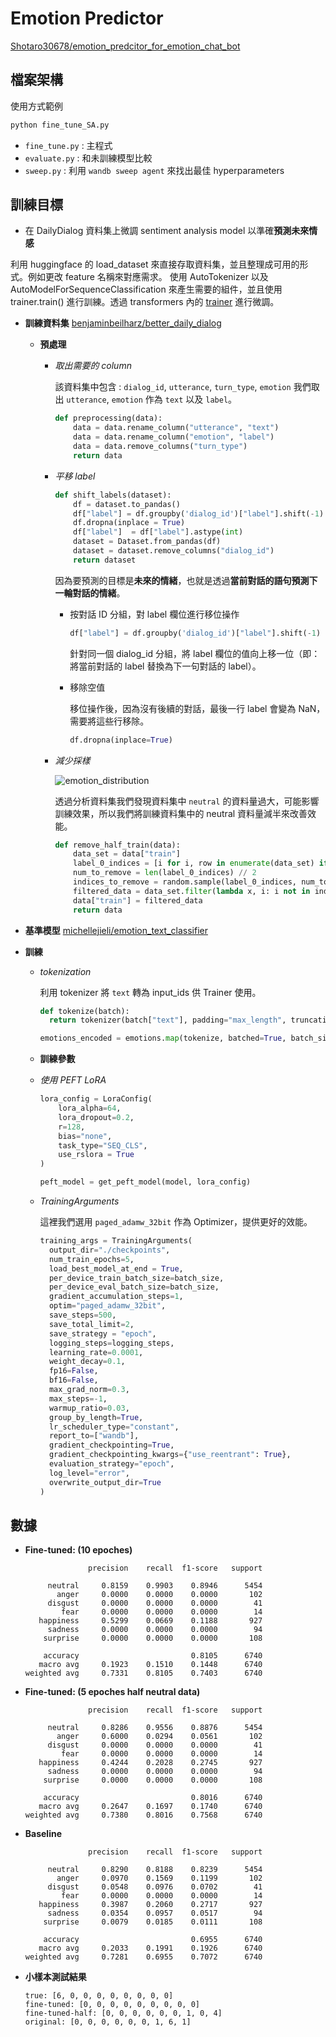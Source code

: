 # Emotion Predictor

[Shotaro30678/emotion_predcitor_for_emotion_chat_bot](https://huggingface.co/Shotaro30678/emotion_predcitor_for_emotion_chat_bot)

## 檔案架構

使用方式範例

```bash
python fine_tune_SA.py
```
- `fine_tune.py` : 主程式 
- `evaluate.py` : 和未訓練模型比較
- `sweep.py` : 利用 `wandb sweep agent` 來找出最佳 hyperparameters

## 訓練目標

- 在 DailyDialog 資料集上微調 sentiment analysis model 以準確**預測未來情感**

利用 huggingface 的 load_dataset 來直接存取資料集，並且整理成可用的形式。例如更改 feature 名稱來對應需求。
使用 AutoTokenizer 以及 AutoModelForSequenceClassification 來產生需要的組件，並且使用 trainer.train() 進行訓練。透過 transformers 內的 [trainer](https://huggingface.co/docs/transformers/main/en/main_classes/trainer) 進行微調。

  - **訓練資料集** [benjaminbeilharz/better_daily_dialog](https://huggingface.co/datasets/benjaminbeilharz/better_daily_dialog)

    - **預處理**

      - *取出需要的 column*

        該資料集中包含 : `dialog_id`, `utterance`, `turn_type`, `emotion`
        我們取出 `utterance`, `emotion` 作為 `text` 以及 `label`。

        ```python
        def preprocessing(data):
            data = data.rename_column("utterance", "text")
            data = data.rename_column("emotion", "label")
            data = data.remove_columns("turn_type")
            return data
        ```

      - *平移 label*

        ```python
        def shift_labels(dataset):
            df = dataset.to_pandas()
            df["label"] = df.groupby('dialog_id')["label"].shift(-1)
            df.dropna(inplace = True)
            df["label"]  = df["label"].astype(int)
            dataset = Dataset.from_pandas(df)
            dataset = dataset.remove_columns("dialog_id")
            return dataset
        ```

        因為要預測的目標是**未來的情緒**，也就是透過**當前對話的語句預測下一輪對話的情緒**。

        - 按對話 ID 分組，對 label 欄位進行移位操作

          ```python
          df["label"] = df.groupby('dialog_id')["label"].shift(-1)
          ```

          針對同一個 dialog_id 分組，將 label 欄位的值向上移一位（即：將當前對話的 label 替換為下一句對話的 label）。

        - 移除空值
  
          移位操作後，因為沒有後續的對話，最後一行 label 會變為 NaN，需要將這些行移除。
          ```python
          df.dropna(inplace=True)
          ```
      - *減少採樣*

		![emotion_distribution](https://github.com/user-attachments/assets/77fcd647-d524-4181-82fe-131e461a0e86)

        透過分析資料集我們發現資料集中 `neutral` 的資料量過大，可能影響訓練效果，所以我們將訓練資料集中的 neutral 資料量減半來改善效能。

        ```python
        def remove_half_train(data):
            data_set = data["train"]
            label_0_indices = [i for i, row in enumerate(data_set) if row['label'] == 0]
            num_to_remove = len(label_0_indices) // 2
            indices_to_remove = random.sample(label_0_indices, num_to_remove)
            filtered_data = data_set.filter(lambda x, i: i not in indices_to_remove, with_indices=True)
            data["train"] = filtered_data
            return data
        ```

  - **基準模型** [michellejieli/emotion_text_classifier](https://huggingface.co/michellejieli/emotion_text_classifier) 

  - **訓練**
    - *tokenization*
  
      利用 tokenizer 將 `text` 轉為 input_ids 供 Trainer 使用。

	  ```python
	  def tokenize(batch):
      	return tokenizer(batch["text"], padding="max_length", truncation=True)

	  emotions_encoded = emotions.map(tokenize, batched=True, batch_size=None)
	  ```

	- **訓練參數**

    - *使用 PEFT LoRA*

      ```python
      lora_config = LoraConfig(
          lora_alpha=64,
          lora_dropout=0.2,
          r=128,
          bias="none",
          task_type="SEQ_CLS",
          use_rslora = True
      )

      peft_model = get_peft_model(model, lora_config)
      ```

    - *TrainingArguments*

		這裡我們選用 `paged_adamw_32bit` 作為 Optimizer，提供更好的效能。

	    ```python
	    training_args = TrainingArguments(
          output_dir="./checkpoints",
          num_train_epochs=5,
          load_best_model_at_end = True,
          per_device_train_batch_size=batch_size,
          per_device_eval_batch_size=batch_size,
          gradient_accumulation_steps=1,
          optim="paged_adamw_32bit",
          save_steps=500,
          save_total_limit=2,
          save_strategy = "epoch",
          logging_steps=logging_steps,
          learning_rate=0.0001,
          weight_decay=0.1,
          fp16=False,
          bf16=False,
          max_grad_norm=0.3,
          max_steps=-1,
          warmup_ratio=0.03,
          group_by_length=True,
          lr_scheduler_type="constant",
          report_to=["wandb"],
          gradient_checkpointing=True,
          gradient_checkpointing_kwargs={"use_reentrant": True},
          evaluation_strategy="epoch",
          log_level="error",
          overwrite_output_dir=True
      )
	    ```

## 數據
- **Fine-tuned: (10 epoches)**
  ```
                precision    recall  f1-score   support
  
       neutral     0.8159    0.9903    0.8946      5454
         anger     0.0000    0.0000    0.0000       102
       disgust     0.0000    0.0000    0.0000        41
          fear     0.0000    0.0000    0.0000        14
     happiness     0.5299    0.0669    0.1188       927
       sadness     0.0000    0.0000    0.0000        94
      surprise     0.0000    0.0000    0.0000       108
  
      accuracy                         0.8105      6740
     macro avg     0.1923    0.1510    0.1448      6740
  weighted avg     0.7331    0.8105    0.7403      6740
  ```
- **Fine-tuned: (5 epoches half neutral data)**

  ```
                precision    recall  f1-score   support
  
       neutral     0.8286    0.9556    0.8876      5454
         anger     0.6000    0.0294    0.0561       102
       disgust     0.0000    0.0000    0.0000        41
          fear     0.0000    0.0000    0.0000        14
     happiness     0.4244    0.2028    0.2745       927
       sadness     0.0000    0.0000    0.0000        94
      surprise     0.0000    0.0000    0.0000       108
  
      accuracy                         0.8016      6740
     macro avg     0.2647    0.1697    0.1740      6740
  weighted avg     0.7380    0.8016    0.7568      6740
  ```
- **Baseline**

  ```
                precision    recall  f1-score   support
  
       neutral     0.8290    0.8188    0.8239      5454
         anger     0.0970    0.1569    0.1199       102
       disgust     0.0548    0.0976    0.0702        41
          fear     0.0000    0.0000    0.0000        14
     happiness     0.3987    0.2060    0.2717       927
       sadness     0.0354    0.0957    0.0517        94
      surprise     0.0079    0.0185    0.0111       108
  
      accuracy                         0.6955      6740
     macro avg     0.2033    0.1991    0.1926      6740
  weighted avg     0.7281    0.6955    0.7072      6740
  ```
- **小樣本測試結果**

  ```
  true: [6, 0, 0, 0, 0, 0, 0, 0, 0] 
  fine-tuned: [0, 0, 0, 0, 0, 0, 0, 0, 0] 
  fine-tuned-half: [0, 0, 0, 0, 0, 0, 1, 0, 4] 
  original: [0, 0, 0, 0, 0, 0, 1, 6, 1]
  ```

